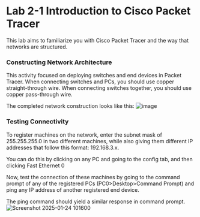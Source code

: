 # Lab 2-1 Introduction to Cisco Packet Tracer

This lab aims to familiarize you with Cisco Packet Tracer and the way that networks are structured.

### Constructing Network Architecture
This activity focused on deploying switches and end devices in Packet Tracer. When connecting switches and PCs, you should use copper straight-through wire. When connecting switches together, you should use copper pass-through wire.

The completed network construction looks like this:
![image](https://github.com/user-attachments/assets/a199b818-e0ce-4493-9be2-d82b86c53b12)


### Testing Connectivity
To register machines on the network, enter the subnet mask of 255.255.255.0 in two different machines, while also giving them different IP addresses that follow this format: 192.168.3.x.

You can do this by clicking on any PC and going to the config tab, and then clicking Fast Ethernet 0

Now, test the connection of these machines by going to the command prompt of any of the registered PCs (PC0>Desktop>Command Prompt)  and ping any IP address of another registered end device.

The ping command should yield a similar response in command prompt.
![Screenshot 2025-01-24 101600](https://github.com/user-attachments/assets/47d42a93-a902-4eb4-9b70-4e1d05596d5b)

